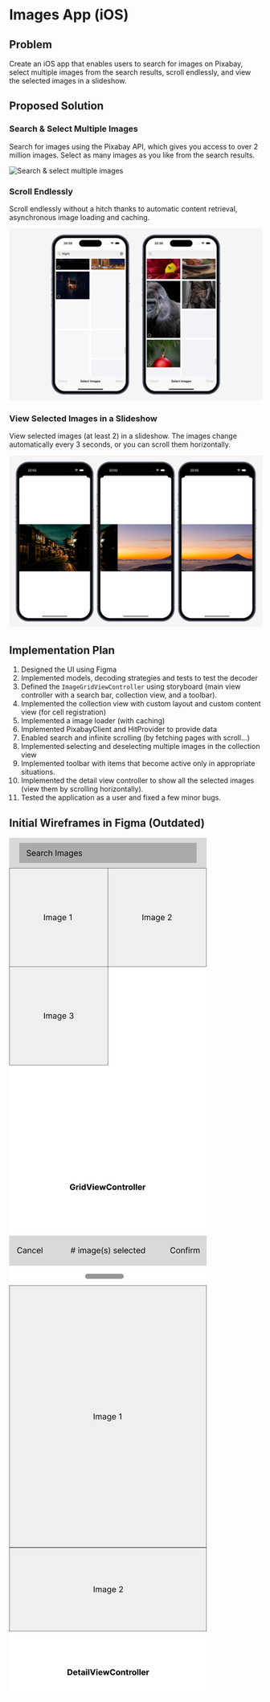 # Images App (iOS)

## Problem

Create an iOS app that enables users to search for images on Pixabay, select multiple images from the search results, scroll endlessly, and view the selected images in a slideshow.

## Proposed Solution

### Search & Select Multiple Images

Search for images using the Pixabay API, which gives you access to over 2 million images. Select as many images as you like from the search results.

![Search & select multiple images](/res/multiple/multiple_q_multiple_selected.png)


### Scroll Endlessly

Scroll endlessly without a hitch thanks to automatic content retrieval, asynchronous image loading and caching.

![Scroll endlessly](/res/multiple/multiple_q_loading.png)


### View Selected Images in a Slideshow

View selected images (at least 2) in a slideshow. The images change automatically every 3 seconds, or you can scroll them horizontally.

![View selected images in a slideshow](/res/multiple/q_japan_selected_images.png)


## Implementation Plan

1. Designed the UI using Figma
2. Implemented models, decoding strategies and tests to test the decoder
3. Defined the `ImageGridViewController` using storyboard (main view controller with a search bar, collection view, and a toolbar).
4. Implemented the collection view with custom layout and custom content view (for cell registration)
5. Implemented a image loader (with caching)
6. Implemented PixabayClient and HitProvider to provide data
7. Enabled search and infinite scrolling (by fetching pages with scroll...)
8. Implemented selecting and deselecting multiple images in the collection view
8. Implemented toolbar with items that become active only in appropriate situations.
9. Implemented the detail view controller to show all the selected images (view them by scrolling horizontally).
10. Tested the application as a user and fixed a few minor bugs.

## Initial Wireframes in Figma (Outdated)
![GridViewController](/res/GridViewController.png)
![DetailViewController](/res/DetailViewController.png)
